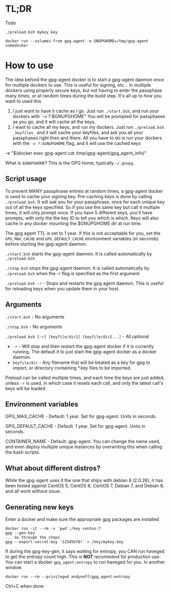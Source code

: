# TL;DR #

Todo

```
./preload.bsh mykey.key

docker run --volumes-from gpg-agent -e GNUPGHOME=/tmp/gpg-agent somedocker
```

# How to use #

The idea behind the gpg-agent docker is to start a gpg-agent daemon once for 
multiple dockers to use. This is useful for signing, etc... in multiple dockers
using properly secure keys, but not having to enter the passphase many times, or
at random times during the build step. It's all up to how you want to used this

1. I just want to have it cache as I go. Just run `./start.bsh`, and run your 
dockers with `-v ?:$GNUPGHOME" You will be prompted for passphases as you go, and
it will cache all the keys.
2. I want to cache all my keys, and run my dockers. Just run 
`./preload.bsh _keyfiles_` and it will cache your keyfiles, and ask you all your 
passphases right then and there. All you have to do is run your dockers with the
`-v ?:$GNUPGHOME` flag, and it will use the cached keys

-e "$(docker exec gpg-agent cat /tmp/gpg-agent/gpg_agent_info)"

What is `$GNUPGHOME`? This is the GPG home, typically `~/.gnupg`.

## Script usage ##

To prevent MANY passphrase entries at random times, a gpg-agent docker is used to
cache your signing key. Pre-caching keys is done by calling `./preload.bsh`. It 
will ask you for your passphrase, once for each unique key out of all the keys 
specified. So if you use the same key but call it multiple times, it will only 
prompt once. If you have 5 different keys, you'll have prompts, with only the the 
key ID to tell you which is which. Keys will also cache in any docker mounting the
$GNUPGHOME dir at run time.

The gpg agent TTL is set to 1 year. If this is not acceptable for you, set the 
`GPG_MAX_CACHE` and `GPG_DEFAULT_CACHE` environment variables (in seconds) before
starting the gpg-agent daemon.

`./start.bsh` starts the gpg-agent daemon. It is called 
automatically by `./preload.bsh`

`./stop.bsh` stops the gpg-agent daemon. It is called automatically by 
`./preload.bsh` when the -r flag is specified as the first argument

`./preload.bsh -r` - Stops and restarts the gpg agent daemon.
This is useful for reloading keys when you update them in your host.

## Arguments ##

`./start.bsh` - No arguments

`./stop.bsh` - No arguments

`./preload.bsh [-r] [keyfile/dir1] [keyfile/dir2...]` - All optional

- `-r` - Will stop and then restart the gpg-agent docker if it is currently running.
The default it to just start the gpg-agent docker as a docker daemon.
- `keyfile/dir` - Any filename that will be treated as a key for gpg to import, or
directory containing *.key files to be imported.

Preload can be called multiple times, and each time the keys are just added, unless
`-r` is used, in which case it resets each call, and only the latest call's keys
will be loaded

## Environment variables ##

GPG_MAX_CACHE - Default: 1 year. Set for gpg-agent. Units in seconds.

GPG_DEFAULT_CACHE - Default: 1 year. Set for gpg-agent. Units in seconds.

CONTAINER_NAME - Default: gpg-agent. You can change the name used, and
even deploy multiple unique instances by overwriting this when calling the bash 
scripts.

## What about different distros? ##

While the gpg-agent uses it the one that ships with debian 8 (2.0.26), it has been
tested against CentOS 5, CentOS 6, CentOS 7, Debian 7, and Debian 8, and all work
without issue.

## Generating new keys ##

Enter a docker and make sure the appropriate gpg packages are installed

    docker run -it --rm -v `pwd`:/key centos:7
    gpg --gen-key
    ... Go through the steps
    gpg --export-secret-key '12345678!' > /key/mykey.key

If during the gpg-key-gen, it says waiting for entropy, you CAN run haveged to 
get the entropy count high. This is **NOT** recommend for production use.
You can start a docker `gpg_agent:entropy` to run haveged for you. In another window

    docker run --rm --privileged andyneff/gpg_agent:entropy

Ctrl+C when done